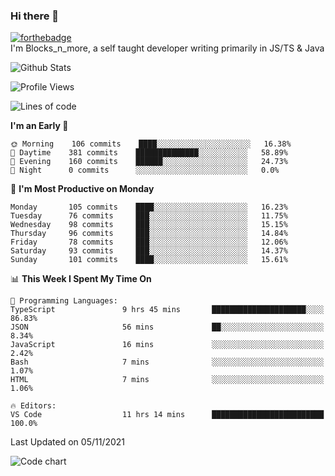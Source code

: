 ### Hi there 👋
[![forthebadge](https://forthebadge.com/images/badges/0-percent-optimized.svg)](https://forthebadge.com)<br>
I'm Blocks_n_more, a self taught developer writing primarily in JS/TS & Java

![Github Stats](https://github-readme-stats.vercel.app/api?username=blocksnmore&show_icons=true&theme=dark)
<!--START_SECTION:waka-->
![Profile Views](http://img.shields.io/badge/Profile%20Views-1-blue)

![Lines of code](https://img.shields.io/badge/From%20Hello%20World%20I%27ve%20Written-2.1%20million%20lines%20of%20code-blue)

**I'm an Early 🐤** 

```text
🌞 Morning    106 commits    ████░░░░░░░░░░░░░░░░░░░░░   16.38% 
🌆 Daytime    381 commits    ██████████████░░░░░░░░░░░   58.89% 
🌃 Evening    160 commits    ██████░░░░░░░░░░░░░░░░░░░   24.73% 
🌙 Night      0 commits      ░░░░░░░░░░░░░░░░░░░░░░░░░   0.0%

```
📅 **I'm Most Productive on Monday** 

```text
Monday       105 commits    ████░░░░░░░░░░░░░░░░░░░░░   16.23% 
Tuesday      76 commits     ███░░░░░░░░░░░░░░░░░░░░░░   11.75% 
Wednesday    98 commits     ███░░░░░░░░░░░░░░░░░░░░░░   15.15% 
Thursday     96 commits     ███░░░░░░░░░░░░░░░░░░░░░░   14.84% 
Friday       78 commits     ███░░░░░░░░░░░░░░░░░░░░░░   12.06% 
Saturday     93 commits     ███░░░░░░░░░░░░░░░░░░░░░░   14.37% 
Sunday       101 commits    ████░░░░░░░░░░░░░░░░░░░░░   15.61%

```


📊 **This Week I Spent My Time On** 

```text
💬 Programming Languages: 
TypeScript               9 hrs 45 mins       █████████████████████░░░░   86.83% 
JSON                     56 mins             ██░░░░░░░░░░░░░░░░░░░░░░░   8.34% 
JavaScript               16 mins             ░░░░░░░░░░░░░░░░░░░░░░░░░   2.42% 
Bash                     7 mins              ░░░░░░░░░░░░░░░░░░░░░░░░░   1.07% 
HTML                     7 mins              ░░░░░░░░░░░░░░░░░░░░░░░░░   1.06%

🔥 Editors: 
VS Code                  11 hrs 14 mins      █████████████████████████   100.0%

```


 Last Updated on 05/11/2021
<!--END_SECTION:waka-->
![Code chart](https://github-readme-stats.vercel.app/api/top-langs/?username=blocksnmore&layout=compact&theme=dark)
